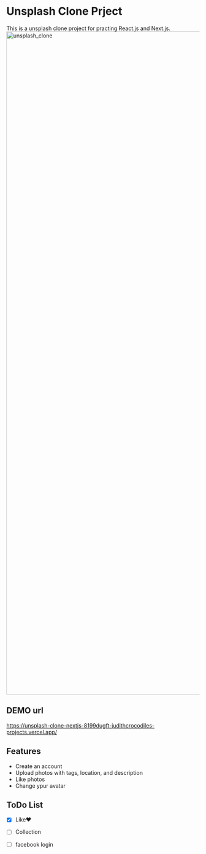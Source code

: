 # Unsplash Clone Prject

This is a unsplash clone project for practing React.js and Next.js.
<img width="1728" alt="unsplash_clone" src="https://github.com/user-attachments/assets/bbcc71d3-7842-4777-9481-65cbe29ca075">

## DEMO url
https://unsplash-clone-nextjs-8199dugft-judithcrocodiles-projects.vercel.app/

## Features
- Create an account
- Upload photos with tags, location, and description
- Like photos
- Change ypur avatar

## ToDo List
- [x] Like❤️
- [ ] Collection
- [ ] facebook login

